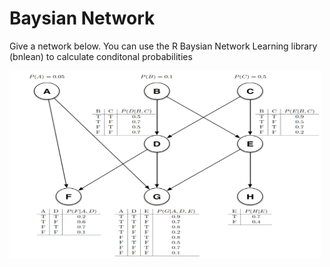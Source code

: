 # Baysian Network

Give a network below. You can use the R Baysian Network Learning library (bnlean) to calculate conditonal probabilities 

<img src="bn.png" width="500" height="300" />
